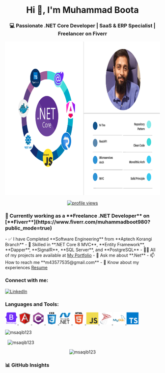 <h1 align="center">Hi 👋, I'm Muhammad Boota</h1>
<h3 align="center">💻 Passionate .NET Core Developer | SaaS & ERP Specialist | Freelancer on Fiverr</h3>

<p align="center">
  <img src="https://github.com/MSaqib123/MSaqib123/blob/main/Net.png?raw=true" alt="Net Logo" height="500px" width="100%"/>
</p>
<p align="center">
  <a href="https://komarev.com/ghpvc/?username=muhammadboot980&label=Profile%20Views&color=0e75b6&style=flat" target="_blank">
    <img src="https://komarev.com/ghpvc/?username=muhammadboot980&label=Profile%20Views&color=0e75b6&style=flat" alt="profile views"/>
  </a>
</p>


<h3>🚀  Currently working as a **Freelance .NET Developer** on [**Fiverr**](https://www.fiverr.com/muhammadboot980?public_mode=true)  </h3>
- ✅ I have Completed **Software Engineering** from **Aptech Korangi Branch**
- 🧠 Skilled in **.NET Core 8 MVC**, **Entity Framework**, **Dapper**, **SignalR**, **SQL Server**, and **PostgreSQL**  
- 👨‍💻 All of my projects are available at <a href="https://msaqib123.github.io/MyPortFolio/index.html">My Portfolio</a>
- 💬 Ask me about **.Net**
- 📫 How to reach me **m43577535@gmail.com**
- 📄 Know about my experiences <a href="https://msaqib123.github.io/MyPortFolio/resume.html">Resume</a>

<h3 align="left">Connect with me:</h3>
<p align="left">
  <a href="https://www.linkedin.com/in/muhammad-boota-64235217a/" target="blank">
    <img align="center" src="https://raw.githubusercontent.com/rahuldkjain/github-profile-readme-generator/master/src/images/icons/Social/linked-in-alt.svg" alt="LinkedIn" height="30" width="40" />
  </a>
</p>

<h3 align="left">Languages and Tools:</h3>

<!-- Skills Badges for Pro Look -->
<p align="left">
  <a href="https://getbootstrap.com" target="_blank" rel="noreferrer">
    <img src="https://raw.githubusercontent.com/devicons/devicon/master/icons/bootstrap/bootstrap-plain-wordmark.svg" alt="bootstrap" width="40" height="40"/>
  </a> 
  <a href="https://angular.io" target="_blank" rel="noreferrer">
    <img src="https://raw.githubusercontent.com/devicons/devicon/master/icons/angularjs/angularjs-original.svg" alt="angular" width="40" height="40"/>
</a>
  <a href="https://www.w3schools.com/cs/" target="_blank" rel="noreferrer">
    <img src="https://raw.githubusercontent.com/devicons/devicon/master/icons/csharp/csharp-original.svg" alt="csharp" width="40" height="40"/>
  </a> 
  <a href="https://www.w3schools.com/css/" target="_blank" rel="noreferrer">
    <img src="https://raw.githubusercontent.com/devicons/devicon/master/icons/css3/css3-original-wordmark.svg" alt="css3" width="40" height="40"/>
  </a> 
  <a href="https://dotnet.microsoft.com/" target="_blank" rel="noreferrer">
    <img src="https://raw.githubusercontent.com/devicons/devicon/master/icons/dot-net/dot-net-original-wordmark.svg" alt="dotnet" width="40" height="40"/>
  </a> 
  <a href="https://www.w3.org/html/" target="_blank" rel="noreferrer">
    <img src="https://raw.githubusercontent.com/devicons/devicon/master/icons/html5/html5-original-wordmark.svg" alt="html5" width="40" height="40"/>
  </a> 
  <a href="https://developer.mozilla.org/en-US/docs/Web/JavaScript" target="_blank" rel="noreferrer">
    <img src="https://raw.githubusercontent.com/devicons/devicon/master/icons/javascript/javascript-original.svg" alt="javascript" width="40" height="40"/>
  </a> 
  <a href="https://www.microsoft.com/en-us/sql-server" target="_blank" rel="noreferrer">
    <img src="https://raw.githubusercontent.com/devicons/devicon/master/icons/microsoftsqlserver/microsoftsqlserver-original.svg" alt="mssql" width="40" height="40"/>
  </a> 
  <a href="https://www.mysql.com/" target="_blank" rel="noreferrer">
    <img src="https://raw.githubusercontent.com/devicons/devicon/master/icons/mysql/mysql-original-wordmark.svg" alt="mysql" width="40" height="40"/>
  </a> 
  <a href="https://www.typescriptlang.org/" target="_blank" rel="noreferrer">
    <img src="https://raw.githubusercontent.com/devicons/devicon/master/icons/typescript/typescript-original.svg" alt="typescript" width="40" height="40"/>
  </a>
</p>

<!-- Top Languages Card (Compact Layout) -->
<p align="left">
  <img src="https://github-readme-stats.vercel.app/api/top-langs?username=msaqib123&show_icons=true&locale=en&layout=compact&theme=dark" alt="msaqib123" />
</p>

<!-- GitHub Stats Card (Dark Theme for Pro Look) -->
<p>&nbsp;
  <img align="center" src="https://github-readme-stats.vercel.app/api?username=msaqib123&show_icons=true&locale=en&theme=dark" alt="msaqib123" />
</p>

<!-- Streak Stats -->
<p align="center">
  <img src="https://github-readme-streak-stats.herokuapp.com/?user=msaqib123&theme=dark" alt="msaqib123" />
</p>

<!-- Pro Addition: Pinned Repos or Contributions Graph (Optional - Add if you have multiple repos) -->
<h3 align="left">📊 GitHub Insights</h3>
<p align="left">
  <!-- You can add more cards here, e.g., for WakaTime coding time if you use it -->
</p>